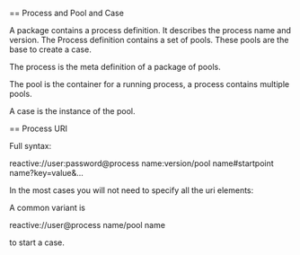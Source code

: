 == Process and Pool and Case

A package contains a process definition. It describes the process name and version.
The Process definition contains a set of pools. These pools are the base to create
a case.

The process is the meta definition of a package of pools.

The pool is the container for a running process, a process contains multiple pools.

A case is the instance of the pool.

== Process URI

Full syntax:

reactive://user:password@process name:version/pool name#startpoint name?key=value&...

In the most cases you will not need to specify all the uri elements:

A common variant is

reactive://user@process name/pool name

to start a case.
